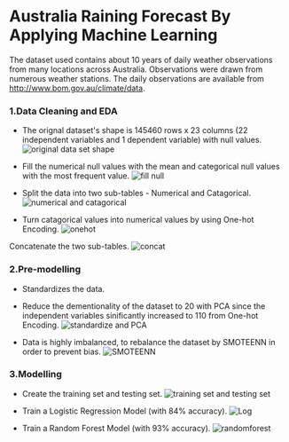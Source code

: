 # Australia Raining Forecast By Applying Machine Learning

The dataset used contains about 10 years of daily weather observations from many locations across Australia.
Observations were drawn from numerous weather stations. 
The daily observations are available from http://www.bom.gov.au/climate/data.

### 1.Data Cleaning and EDA
* The orignal dataset's shape is 145460 rows x 23 columns (22 independent variables and 1 dependent variable) with null values.
![original data set shape](https://user-images.githubusercontent.com/92283861/153620841-05c29774-4145-42db-b1af-c0518ca7e803.png)

* Fill the numerical null values with the mean and categorical null values with the most frequent value.
![fill null](https://user-images.githubusercontent.com/92283861/153620845-89ad642b-9a6c-48b4-9930-6cf8fde9a50a.png)

* Split the data into two sub-tables - Numerical and Catagorical.
![numerical and catagorical](https://user-images.githubusercontent.com/92283861/153620879-1d2c27c6-a392-4eaf-bce8-e7a80e4dada9.png)

* Turn catagorical values into numerical values by using One-hot Encoding. 
![onehot](https://user-images.githubusercontent.com/92283861/153620886-fca13e31-dd76-4414-b7fc-5c6eb81ab276.png)

Concatenate the two sub-tables.
![concat](https://user-images.githubusercontent.com/92283861/153620896-7f5f155b-fad9-4a6e-aa96-b9513918d349.png)

### 2.Pre-modelling 
* Standardizes the data.
* Reduce the dementionality of the dataset to 20 with PCA since the independent variables sinificantly increased to 110 from One-hot Encoding.
![standardize and PCA](https://user-images.githubusercontent.com/92283861/153624210-d081b9f4-ff9f-4753-9bbd-eb74b6439389.png)

* Data is highly imbalanced, to rebalance the dataset by SMOTEENN in order to prevent bias.
![SMOTEENN](https://user-images.githubusercontent.com/92283861/153624220-f7150688-80fc-4b99-93a8-b8d481e8b570.png)

### 3.Modelling
* Create the training set and testing set.
![training set and testing set](https://user-images.githubusercontent.com/92283861/153625428-1a934f2b-1679-40b3-91b9-8e9be88b3395.png)

* Train a Logistic Regression Model (with 84% accuracy).
![Log](https://user-images.githubusercontent.com/92283861/153625442-6fb3b18b-27f3-4bcd-8ecc-db6fa649a468.png)

* Train a Random Forest Model (with 93% accuracy).
![randomforest](https://user-images.githubusercontent.com/92283861/153625449-5e885717-0039-4af9-8b70-357dba6a8d8c.png)
